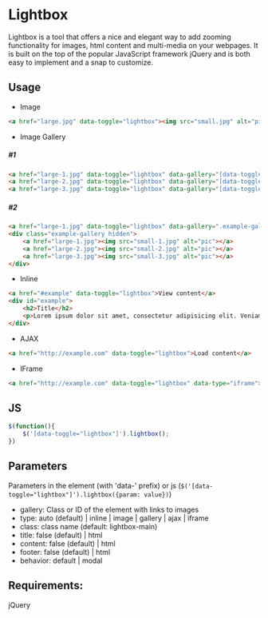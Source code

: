 # Lightbox
Lightbox is a tool that offers a nice and elegant way to add zooming functionality for images, html content and multi-media on your webpages. It is built on the top of the popular JavaScript framework jQuery and is both easy to implement and a snap to customize.

## Usage

+ Image
```html
<a href="large.jpg" data-toggle="lightbox"><img src="small.jpg" alt="pic"></a>
```

+ Image Gallery
##### #1
```html
<a href="large-1.jpg" data-toggle="lightbox" data-gallery="[data-toggle='lightbox']"><img src="small-1.jpg" alt="pic"></a>
<a href="large-2.jpg" data-toggle="lightbox" data-gallery="[data-toggle='lightbox']"><img src="small-2.jpg" alt="pic"></a>
<a href="large-3.jpg" data-toggle="lightbox" data-gallery="[data-toggle='lightbox']"><img src="small-3.jpg" alt="pic"></a>
```
##### #2
```html
<a href="large-1.jpg" data-toggle="lightbox" data-gallery=".example-gallery"><img src="small-1.jpg" alt="pic"></a>
<div class="example-gallery hidden">
	<a href="large-1.jpg"><img src="small-1.jpg" alt="pic"></a>
	<a href="large-2.jpg"><img src="small-2.jpg" alt="pic"></a>
	<a href="large-3.jpg"><img src="small-3.jpg" alt="pic"></a>
</div>
```

+ Inline
```html
<a href="#example" data-toggle="lightbox">View content</a>
<div id="example">
	<h2>Title</h2>
	<p>Lorem ipsum dolor sit amet, consectetur adipisicing elit. Veniam voluptate explicabo libero quos, ab. Incidunt esse corporis tenetur, placeat quibusdam veniam alias minima repellendus quidem officia blanditiis quaerat ipsam, vel!</p>
</div>
```

+ AJAX
```html
<a href="http://example.com" data-toggle="lightbox">Load content</a>
```

+ IFrame
```html
<a href="http://example.com" data-toggle="lightbox" data-type="iframe">Load content</a>
```

## JS
```javascript
$(function(){
	$('[data-toggle="lightbox"]').lightbox();
})
```

## Parameters
Parameters in the element (with 'data-' prefix) or js (```$('[data-toggle="lightbox"]').lightbox({param: value})```)

- gallery: Class or ID of the element with links to images
- type: auto (default) | inline | image | gallery | ajax | iframe
- class: class name (default: lightbox-main)
- title: false (default) | html
- content: false (default) | html
- footer: false (default) | html
- behavior: default | modal

## Requirements:
jQuery
